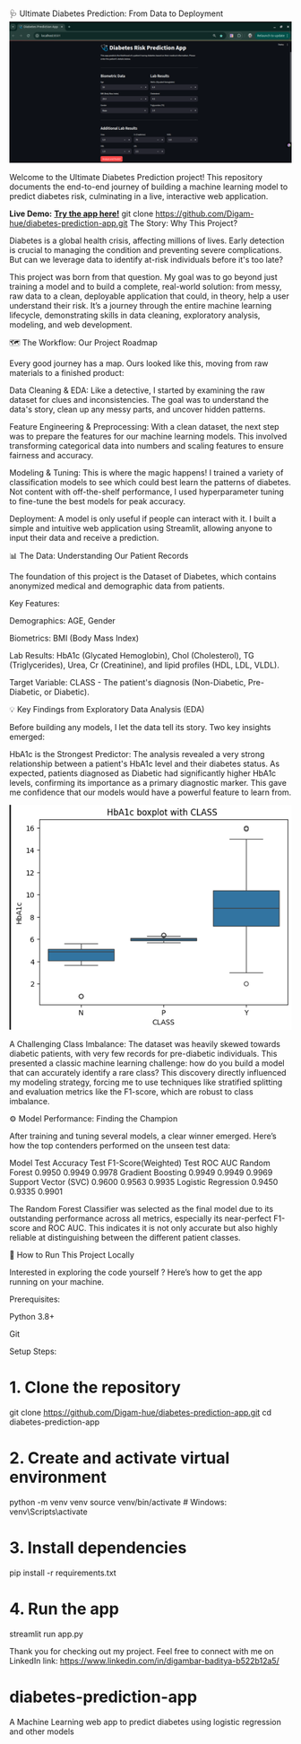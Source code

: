 🩺 Ultimate Diabetes Prediction: From Data to Deployment
![Alt text](/images/app_pic.png)

Welcome to the Ultimate Diabetes Prediction project! This repository documents the end-to-end journey of building a machine learning model to predict diabetes risk, culminating in a live, interactive web application.

**Live Demo:** [**Try the app here!**]([LINK_WILL_BE_ADDED_AFTER_DEPLOYMENT])
git clone https://github.com/Digam-hue/diabetes-prediction-app.git
The Story: Why This Project?

Diabetes is a global health crisis, affecting millions of lives. Early detection is crucial to managing the condition and preventing severe complications. But can we leverage data to identify at-risk individuals before it's too late?

This project was born from that question. My goal was to go beyond just training a model and to build a complete, real-world solution: from messy, raw data to a clean, deployable application that could, in theory, help a user understand their risk. It’s a journey through the entire machine learning lifecycle, demonstrating skills in data cleaning, exploratory analysis, modeling, and web development.

🗺️ The Workflow: Our Project Roadmap

Every good journey has a map. Ours looked like this, moving from raw materials to a finished product:

Data Cleaning & EDA: Like a detective, I started by examining the raw dataset for clues and inconsistencies. The goal was to understand the data's story, clean up any messy parts, and uncover hidden patterns.

Feature Engineering & Preprocessing: With a clean dataset, the next step was to prepare the features for our machine learning models. This involved transforming categorical data into numbers and scaling features to ensure fairness and accuracy.

Modeling & Tuning: This is where the magic happens! I trained a variety of classification models to see which could best learn the patterns of diabetes. Not content with off-the-shelf performance, I used hyperparameter tuning to fine-tune the best models for peak accuracy.

Deployment: A model is only useful if people can interact with it. I built a simple and intuitive web application using Streamlit, allowing anyone to input their data and receive a prediction.

📊 The Data: Understanding Our Patient Records

The foundation of this project is the Dataset of Diabetes, which contains anonymized medical and demographic data from patients.

Key Features:

Demographics: AGE, Gender

Biometrics: BMI (Body Mass Index)

Lab Results: HbA1c (Glycated Hemoglobin), Chol (Cholesterol), TG (Triglycerides), Urea, Cr (Creatinine), and lipid profiles (HDL, LDL, VLDL).

Target Variable: CLASS - The patient's diagnosis (Non-Diabetic, Pre-Diabetic, or Diabetic).

💡 Key Findings from Exploratory Data Analysis (EDA)

Before building any models, I let the data tell its story. Two key insights emerged:

HbA1c is the Strongest Predictor: The analysis revealed a very strong relationship between a patient's HbA1c level and their diabetes status. As expected, patients diagnosed as Diabetic had significantly higher HbA1c levels, confirming its importance as a primary diagnostic marker. This gave me confidence that our models would have a powerful feature to learn from.

![Alt text](/images/boxplot.png)

A Challenging Class Imbalance: The dataset was heavily skewed towards diabetic patients, with very few records for pre-diabetic individuals. This presented a classic machine learning challenge: how do you build a model that can accurately identify a rare class? This discovery directly influenced my modeling strategy, forcing me to use techniques like stratified splitting and evaluation metrics like the F1-score, which are robust to class imbalance.

⚙️ Model Performance: Finding the Champion

After training and tuning several models, a clear winner emerged. Here’s how the top contenders performed on the unseen test data:

Model	            Test Accuracy	Test F1-Score(Weighted) Test ROC AUC
Random Forest	     0.9950	        0.9949	                0.9978
Gradient Boosting	 0.9949	        0.9949	                0.9969
Support Vector (SVC) 0.9600	        0.9563	                0.9935
Logistic Regression	 0.9450	        0.9335	                0.9901

The Random Forest Classifier was selected as the final model due to its outstanding performance across all metrics, especially its near-perfect F1-score and ROC AUC. This indicates it is not only accurate but also highly reliable at distinguishing between the different patient classes.

🚀 How to Run This Project Locally

Interested in exploring the code yourself ? Here’s how to get the app running on your machine.

Prerequisites:

Python 3.8+

Git

Setup Steps:

# 1. Clone the repository
git clone https://github.com/Digam-hue/diabetes-prediction-app.git
cd diabetes-prediction-app

# 2. Create and activate virtual environment
python -m venv venv
source venv/bin/activate  # Windows: venv\Scripts\activate

# 3. Install dependencies
pip install -r requirements.txt

# 4. Run the app
streamlit run app.py



Thank you for checking out my project. Feel free to connect with me on LinkedIn
link: https://www.linkedin.com/in/digambar-baditya-b522b12a5/

# diabetes-prediction-app
A Machine Learning web app to predict diabetes using logistic regression and other models
